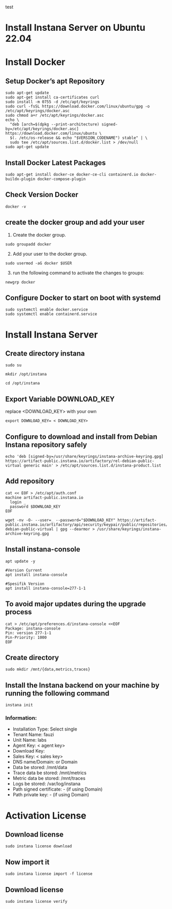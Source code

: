 test
# Install Instana Server on Ubuntu 22.04 #

# Install Docker #
## Setup Docker’s apt Repository ##
```
sudo apt-get update
sudo apt-get install ca-certificates curl
sudo install -m 0755 -d /etc/apt/keyrings
sudo curl -fsSL https://download.docker.com/linux/ubuntu/gpg -o /etc/apt/keyrings/docker.asc
sudo chmod a+r /etc/apt/keyrings/docker.asc
echo \
  "deb [arch=$(dpkg --print-architecture) signed-by=/etc/apt/keyrings/docker.asc] https://download.docker.com/linux/ubuntu \
  $(. /etc/os-release && echo "$VERSION_CODENAME") stable" | \
  sudo tee /etc/apt/sources.list.d/docker.list > /dev/null
sudo apt-get update
```

## Install Docker Latest Packages ##
```
sudo apt-get install docker-ce docker-ce-cli containerd.io docker-buildx-plugin docker-compose-plugin
```

## Check Version Docker ##
```
docker -v
```

##  create the docker group and add your user ##
1. Create the docker group.
```
sudo groupadd docker
```

2. Add your user to the docker group.
```
sudo usermod -aG docker $USER
```

3. run the following command to activate the changes to groups:
```
newgrp docker
```

## Configure Docker to start on boot with systemd #
```
sudo systemctl enable docker.service
sudo systemctl enable containerd.service
```


# Install Instana Server #

## Create directory instana ##
```
sudo su
```
```
mkdir /opt/instana
```
```
cd /opt/instana
```

## Export Variable DOWNLOAD_KEY ##
replace <DOWNLOAD_KEY> with your own
```
export DOWNLOAD_KEY= < DOWNLOAD_KEY>
```

## Configure to download and install from Debian Instana repository safely ##
```
echo 'deb [signed-by=/usr/share/keyrings/instana-archive-keyring.gpg] https://artifact-public.instana.io/artifactory/rel-debian-public-virtual generic main' > /etc/apt/sources.list.d/instana-product.list
```

## Add repository ##
```
cat << EOF > /etc/apt/auth.conf
machine artifact-public.instana.io
  login _
  password $DOWNLOAD_KEY
EOF

wget -nv -O- --user=_ --password="$DOWNLOAD_KEY" https://artifact-public.instana.io/artifactory/api/security/keypair/public/repositories/rel-debian-public-virtual | gpg --dearmor > /usr/share/keyrings/instana-archive-keyring.gpg
```

## Install instana-console ##
```
apt update -y
```
```
#Version Current
apt install instana-console
```
```
#Spesifik Version
apt install instana-console=277-1-1
```

## To avoid major updates during the upgrade process ##
```
cat > /etc/apt/preferences.d/instana-console <<EOF
Package: instana-console
Pin: version 277-1-1
Pin-Priority: 1000
EOF
```

## Create directory ##
```
sudo mkdir /mnt/{data,metrics,traces}
```

## Install the Instana backend on your machine by running the following command ##
```
instana init
```

### Information: ###
- Installation Type: Select single
- Tenant Name: fauzi
- Unit Name: labs
- Agent Key: < agent key>
- Download Key: <download key>
- Sales Key: < sales key>
- DNS name/Domain: <use IP VM> or Domain
- Data be stored: /mnt/data
- Trace data be stored: /mnt/metrics
- Metric data be stored: /mnt/traces
- Logs be stored: /var/log/instana
- Path signed certificate: - (if using Domain)
- Path private key: - (if using Domain)

# Activation License #

## Download license ##
```
sudo instana license download
```
## Now import it ##
```
sudo instana license import -f license
```
## Download license ##
```
sudo instana license verify
```

